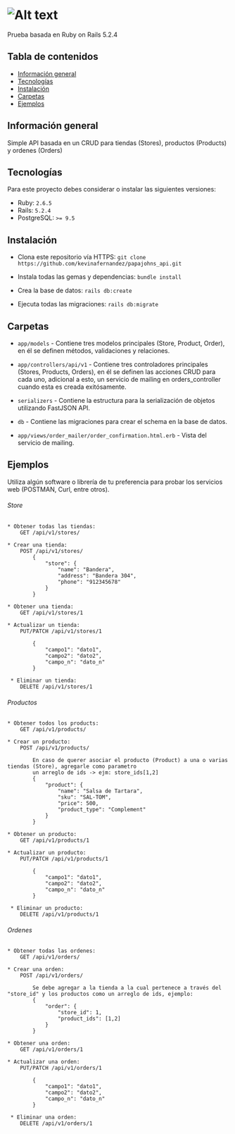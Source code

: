 # ![Alt text](https://2f9k4p3rs05u3rzzgj24k7c0-wpengine.netdna-ssl.com/wp-content/uploads/Papa_Johns_Pizza.png "Papa Johns Test")

Prueba basada en Ruby on Rails 5.2.4

## Tabla de contenidos
* [Información general](#información-general)
* [Tecnologías](#tecnologías)
* [Instalación](#instalación) 
* [Carpetas](#carpetas)
* [Ejemplos](#ejemplos)

## Información general
Simple API basada en un CRUD para tiendas (Stores), productos (Products) y ordenes (Orders)

## Tecnologías
Para este proyecto debes considerar o instalar las siguientes versiones:
  * Ruby: `2.6.5`
  * Rails: `5.2.4`
  * PostgreSQL: `>= 9.5`

## Instalación
* Clona este repositorio vía HTTPS: `git clone https://github.com/kevinafernandez/papajohns_api.git`

* Instala todas las gemas y dependencias: `bundle install`

* Crea la base de datos: `rails db:create`

* Ejecuta todas las migraciones: `rails db:migrate`


## Carpetas

* `app/models` - Contiene tres modelos principales (Store, Product, Order), en él se definen métodos, validaciones y relaciones.

* `app/controllers/api/v1` - Contiene tres controladores principales (Stores, Products, Orders), en él se definen las acciones CRUD para cada uno, adicional a esto, un servicio de mailing en orders_controller cuando esta es creada exitósamente.

* `serializers` - Contiene la estructura para la serialización de objetos utilizando FastJSON API.

* `db` - Contiene las migraciones para crear el schema en la base de datos.

* `app/views/order_mailer/order_confirmation.html.erb` - Vista del servicio de mailing.

## Ejemplos

Utiliza algún software o librería de tu preferencia para probar los servicios web (POSTMAN, Curl, entre otros).

###### Store
```
* Obtener todas las tiendas:
    GET /api/v1/stores/

* Crear una tienda:
    POST /api/v1/stores/
		{
			"store": {
				"name": "Bandera",
				"address": "Bandera 304",
				"phone": "912345678"
			}
		}

* Obtener una tienda:    
    GET /api/v1/stores/1

* Actualizar un tienda:
    PUT/PATCH /api/v1/stores/1
		
		{
			"campo1": "dato1",
			"campo2": "dato2",
			"campo_n": "dato_n"
		}

 * Eliminar un tienda:
    DELETE /api/v1/stores/1
```

###### Productos
```
* Obtener todos los products:
    GET /api/v1/products/

* Crear un producto:
    POST /api/v1/products/

		En caso de querer asociar el producto (Product) a una o varias tiendas (Store), agregarle como parametro
		un arreglo de ids -> ejm: store_ids[1,2]
		{
			"product": {
				"name": "Salsa de Tartara",
				"sku": "SAL-TOM",
				"price": 500,
				"product_type": "Complement"
			}
		}

* Obtener un producto:    
    GET /api/v1/products/1

* Actualizar un producto:
    PUT/PATCH /api/v1/products/1

		{
			"campo1": "dato1",
			"campo2": "dato2",
			"campo_n": "dato_n"
		}

 * Eliminar un producto:
    DELETE /api/v1/products/1
```

###### Ordenes
```
* Obtener todas las ordenes:
    GET /api/v1/orders/

* Crear una orden:
    POST /api/v1/orders/

		Se debe agregar a la tienda a la cual pertenece a través del "store_id" y los productos como un arreglo de ids, ejemplo:
		{
			"order": {
				"store_id": 1,
				"product_ids": [1,2]
			}
		}

* Obtener una orden:    
    GET /api/v1/orders/1

* Actualizar una orden:
    PUT/PATCH /api/v1/orders/1

		{
			"campo1": "dato1",
			"campo2": "dato2",
			"campo_n": "dato_n"
		}

 * Eliminar una orden:
    DELETE /api/v1/orders/1
```